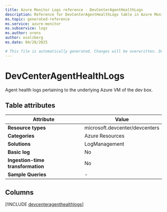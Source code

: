 ```yaml
---
title: Azure Monitor Logs reference - DevCenterAgentHealthLogs
description: Reference for DevCenterAgentHealthLogs table in Azure Monitor Logs.
ms.topic: generated-reference
ms.service: azure-monitor
ms.subservice: logs
ms.author: orens
author: osalzberg
ms.date: 04/28/2025

# This file is automatically generated. Changes will be overwritten. Do not change this file directly.
---
```


# DevCenterAgentHealthLogs

Agent health logs pertaining to the underlying Azure VM of the dev box.


## Table attributes

|Attribute|Value|
|---|---|
|**Resource types**|microsoft.devcenter/devcenters|
|**Categories**|Azure Resources|
|**Solutions**| LogManagement|
|**Basic log**|No|
|**Ingestion-time transformation**|No|
|**Sample Queries**|-|



## Columns
  
[!INCLUDE [devcenteragenthealthlogs](~/reusable-content/ce-skilling/azure/includes/azure-monitor/reference/tables/devcenteragenthealthlogs-include.md)]
